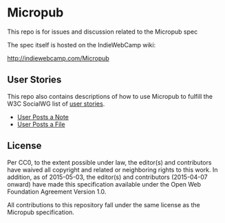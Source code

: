 # Micropub
This repo is for issues and discussion related to the Micropub spec

The spec itself is hosted on the IndieWebCamp wiki:

http://indiewebcamp.com/Micropub

## User Stories

This repo also contains descriptions of how to use Micropub to fulfill the W3C SocialWG list of [user stories](https://www.w3.org/wiki/Socialwg/Social_API/User_stories).

* [User Posts a Note](user-stories/user-posts-a-note.md)
* [User Posts a File](user-stories/user-posts-a-file.md)

## License

Per CC0, to the extent possible under law, the editor(s) and contributors have waived all copyright and related or neighboring rights to this work. In addition, as of 2015-05-03, the editor(s) and contributors (2015-04-07 onward) have made this specification available under the Open Web Foundation Agreement Version 1.0.

All contributions to this repository fall under the same license as the Micropub specification.


